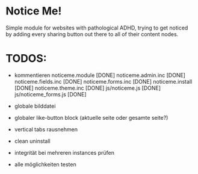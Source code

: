 Notice Me!
==========

Simple module for websites with pathological ADHD, trying to get noticed by adding every sharing button out there to all of their content nodes.

TODOS:
======

- kommentieren
    noticeme.module [DONE]
    noticeme.admin.inc [DONE]
    noticeme.fields.inc [DONE]
    noticeme.forms.inc [DONE]
    noticeme.install [DONE]
    noticeme.theme.inc [DONE]
    js/noticeme.js [DONE]
    js/noticeme_forms.js [DONE]

- globale bilddatei
- globaler like-button block (aktuelle seite oder gesamte seite?)
- vertical tabs rausnehmen
- clean uninstall
- integrität bei mehreren instances prüfen
- alle möglichkeiten testen
